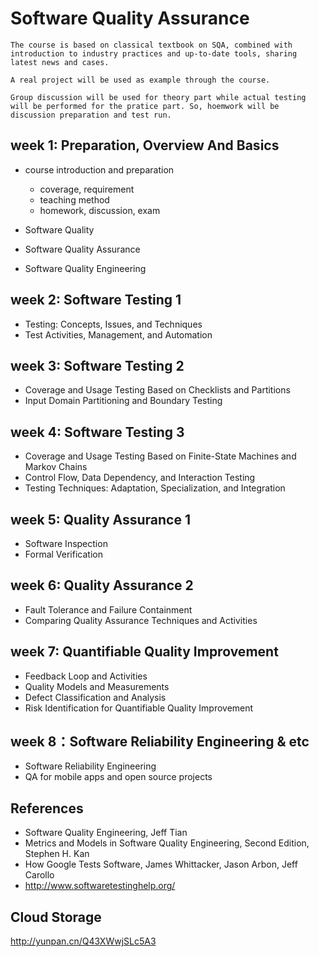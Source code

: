 # Software Quality Assurance

	The course is based on classical textbook on SQA, combined with introduction to industry practices and up-to-date tools, sharing latest news and cases.

	A real project will be used as example through the course.
	
	Group discussion will be used for theory part while actual testing will be performed for the pratice part. So, hoemwork will be discussion preparation and test run.
	
## week 1: Preparation, Overview And Basics

-	course introduction and preparation
    -   coverage, requirement
    -   teaching method
    -   homework, discussion, exam

-	Software Quality
-	Software Quality Assurance
-	Software Quality Engineering

## week 2: Software Testing 1

-	Testing: Concepts, Issues, and Techniques
-	Test Activities, Management, and Automation

## week 3: Software Testing 2

-	Coverage and Usage Testing Based on Checklists and Partitions
-	Input Domain Partitioning and Boundary Testing

## week 4: Software Testing 3

-	Coverage and Usage Testing Based on Finite-State Machines and Markov Chains
-	Control Flow, Data Dependency, and Interaction Testing
-	Testing Techniques: Adaptation, Specialization, and Integration

## week 5: Quality Assurance 1

-	Software Inspection
-	Formal Verification

## week 6: Quality Assurance 2

-	Fault Tolerance and Failure Containment
-	Comparing Quality Assurance Techniques and Activities

## week 7: Quantifiable Quality Improvement

-	Feedback Loop and Activities
-	Quality Models and Measurements
-	Defect Classification and Analysis
-	Risk Identification for Quantifiable Quality Improvement

## week 8：Software Reliability Engineering & etc

-	Software Reliability Engineering
-	QA for mobile apps and open source projects

## References

- Software Quality Engineering, Jeff Tian
- Metrics and Models in Software Quality Engineering, Second Edition, Stephen H. Kan
- How Google Tests Software, James Whittacker, Jason Arbon, Jeff Carollo
- http://www.softwaretestinghelp.org/

## Cloud Storage

http://yunpan.cn/Q43XWwjSLc5A3
